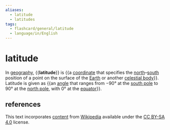 ```yaml
---
aliases:
  - latitude
  - latitudes
tags:
  - flashcard/general/latitude
  - language/in/English
---
```


# latitude

In [geography](geography.md), {{__latitude__}} is {{a [coordinate](geographic%20coordinate%20systm.md) that specifies the [north](north.md)–[south](south.md) position of a point on the surface of the [Earth](Earth.md) or another [celestial body](astronomical%20object.md)}}. Latitude is given as {{an [angle](angle.md) that ranges from −90° at the [south pole](South%20Pole.md) to 90° at the [north pole](North%20Pole.md), with 0° at the [equator](equator.md)}}. <!--SR:!2024-09-14,58,310!2024-08-22,40,290!2024-09-04,51,310-->

## references

This text incorporates [content](https://en.wikipedia.org/wiki/latitude) from [Wikipedia](Wikipedia.md) available under the [CC BY-SA 4.0](https://creativecommons.org/licenses/by-sa/4.0/) license.
